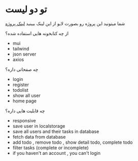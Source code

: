 # تو دو لیست


شما میتونید این پروژه رو بصورت لایو از این لینک ببینید
[لینک پروژه](https://sharif-task-123.vercel.app/todolist)

از چه کتابخونه هایی استفاده شده؟
- mui
- tailwind
- json server
- axios


چه صفحاتی داره؟
- login
- register
- todolist
- show all user
- home page

چه قابلیت هایی داره؟
- responsive
- save user in localstorage
- save all users and their tasks in database
- fetch data from database
- add todo , remove todo , show detail todo, complete todo
- filter tasks (complete or incomplete)
- if you haven't an account , you can't login

